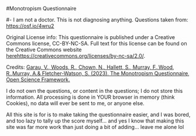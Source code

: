 #Monotropism Questionnaire 

#- I am not a doctor. This is not diagnosing anything. Questions taken from: https://osf.io/4wru2

Original License info:  This questionnaire is published under a Creative Commons license, CC-BY-NC-SA.  Full text for this license can be found on the Creative Commons website [here](https://creativecommons.org/licenses/by-nc-sa/2.0/)https://creativecommons.org/licenses/by-nc-sa/2.0/. 

Credits: [Garau, V., Woods, R., Chown, N., Hallett, S., Murray, F.,Wood, R.,Murray, A.& Fletcher-Watson, S. (2023). The Monotropism Questionnaire, Open Science Framework.](https://doi.org/10.17605/OSF.IO/WPX5G)

I do not own the questions, or content in the questions; I do not store this information. All processing is done in YOUR browser in memory (think Cookies), no data will ever be sent to me, or anyone else.

All this site is for is to make taking the questionnaire easier, and I was bored, and too lazy to tally up the score myself... and yes I know that making this site was far more work than just doing a bit of adding... leave me alone lol 
